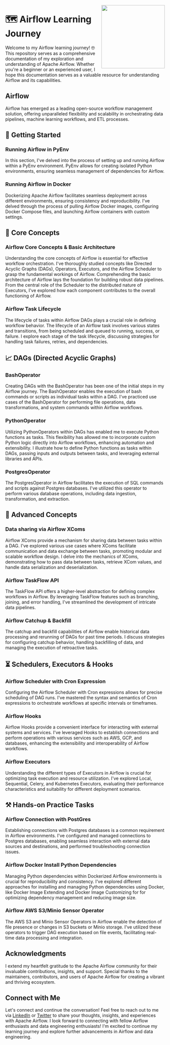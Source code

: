 [<img src="https://github.com/jghoman/awesome-apache-airflow/raw/master/airflow-logo.png" align="right" width="200">](https://airflow.apache.org/)
# 🗺 Airflow Learning Journey

Welcome to my Airflow learning journey! 🤓 This repository serves as a comprehensive documentation of my exploration and understanding of Apache Airflow. Whether you're a beginner or an experienced user, I hope this documentation serves as a valuable resource for understanding Airflow and its capabilities. 

## Airflow
Airflow has emerged as a leading open-source workflow management solution, offering unparalleled flexibility and scalability in orchestrating data pipelines, machine learning workflows, and ETL processes. 

## 🚀 Getting Started
### Running Airflow in PyEnv

In this section, I've delved into the process of setting up and running Airflow within a PyEnv environment. PyEnv allows for creating isolated Python environments, ensuring seamless management of dependencies for Airflow.

### Running Airflow in Docker

Dockerizing Apache Airflow facilitates seamless deployment across different environments, ensuring consistency and reproducibility. I've delved through the process of pulling Airflow Docker images, configuring Docker Compose files, and launching Airflow containers with custom settings.

## 📄 Core Concepts
### Airflow Core Concepts & Basic Architecture

Understanding the core concepts of Airflow is essential for effective workflow orchestration. I've thoroughly studied concepts like Directed Acyclic Graphs (DAGs), Operators, Executors, and the Airflow Scheduler to grasp the fundamental workings of Airflow. Comprehending the basic architecture of Airflow lays the foundation for building robust data pipelines. From the central role of the Scheduler to the distributed nature of Executors, I've explored how each component contributes to the overall functioning of Airflow.

### Airflow Task Lifecycle

The lifecycle of tasks within Airflow DAGs plays a crucial role in defining workflow behavior. The lifecycle of an Airflow task involves various states and transitions, from being scheduled and queued to running, success, or failure. I explore each stage of the task lifecycle, discussing strategies for handling task failures, retries, and dependencies.

## 📈 DAGs (Directed Acyclic Graphs) 

### BashOperator

Creating DAGs with the BashOperator has been one of the initial steps in my Airflow journey. The BashOperator enables the execution of bash commands or scripts as individual tasks within a DAG. I've practiced use cases of the BashOperator for performing file operations, data transformations, and system commands within Airflow workflows. 

### PythonOperator

Utilizing PythonOperators within DAGs has enabled me to execute Python functions as tasks. This flexibility has allowed me to incorporate custom Python logic directly into Airflow workflows, enhancing automation and extensibility. I illustrate how to define Python functions as tasks within DAGs, passing inputs and outputs between tasks, and leveraging external libraries and APIs.

### PostgresOperator

The PostgresOperator in Airflow facilitates the execution of SQL commands and scripts against Postgres databases. I've utilized this operator to perform various database operations, including data ingestion, transformation, and extraction.

## 📝 Advanced Concepts 

### Data sharing via Airflow XComs

Airflow XComs provide a mechanism for sharing data between tasks within a DAG. I've explored various use cases where XComs facilitate communication and data exchange between tasks, promoting modular and scalable workflow design. I delve into the mechanics of XComs, demonstrating how to pass data between tasks, retrieve XCom values, and handle data serialization and deserialization.

### Airflow TaskFlow API

The TaskFlow API offers a higher-level abstraction for defining complex workflows in Airflow. By leveraging TaskFlow features such as branching, joining, and error handling, I've streamlined the development of intricate data pipelines.

### Airflow Catchup & Backfill

The catchup and backfill capabilities of Airflow enable historical data processing and rerunning of DAGs for past time periods. I discuss strategies for configuring catchup behavior, handling backfilling of data, and managing the execution of retroactive tasks.

## ⏳ Schedulers, Executors & Hooks 

### Airflow Scheduler with Cron Expression

Configuring the Airflow Scheduler with Cron expressions allows for precise scheduling of DAG runs. I've mastered the syntax and semantics of Cron expressions to orchestrate workflows at specific intervals or timeframes.

### Airflow Hooks

Airflow Hooks provide a convenient interface for interacting with external systems and services. I've leveraged Hooks to establish connections and perform operations with various services such as AWS, GCP, and databases, enhancing the extensibility and interoperability of Airflow workflows.

### Airflow Executors

Understanding the different types of Executors in Airflow is crucial for optimizing task execution and resource utilization. I've explored Local, Sequential, Celery, and Kubernetes Executors, evaluating their performance characteristics and suitability for different deployment scenarios.

## ⚒ Hands-on Practice Tasks 

### Airflow Connection with PostGres

Establishing connections with Postgres databases is a common requirement in Airflow environments. I've configured and managed connections to Postgres databases, enabling seamless interaction with external data sources and destinations, and performed troubleshooting connection issues.

### Airflow Docker Install Python Dependencies

Managing Python dependencies within Dockerized Airflow environments is crucial for reproducibility and consistency. I've explored different approaches for installing and managing Python dependencies using Docker, like Docker Image Extending and Docker Image Customizing for for optimizing dependency management and reducing image size.

### Airflow AWS S3/Minio Sensor Operator

The AWS S3 and Minio Sensor Operators in Airflow enable the detection of file presence or changes in S3 buckets or Minio storage. I've utilized these operators to trigger DAG execution based on file events, facilitating real-time data processing and integration.

## Acknowledgments

I extend my heartfelt gratitude to the Apache Airflow community for their invaluable contributions, insights, and support. Special thanks to the maintainers, contributors, and users of Apache Airflow for creating a vibrant and thriving ecosystem.

## Connect with Me

Let's connect and continue the conversation! Feel free to reach out to me via [LinkedIn](https://www.linkedin.com/in/sr099/) or [Twitter](https://twitter.com/wtfisshivang) to share your thoughts, insights, and experiences with Apache Airflow. I look forward to connecting with fellow Airflow enthusiasts and data engineering enthusiasts! I'm excited to continue my learning journey and explore further advancements in Airflow and data engineering.

